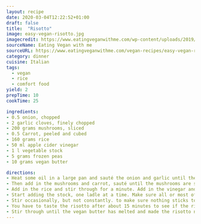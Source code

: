 ```yaml
---
layout: recipe
date: 2020-03-04T12:22:52+01:00
draft: false
title:  "Risotto"
image: easy-vegan-risotto.jpg
imagecredit: https://www.eatingveganwithme.com/wp-content/uploads/2019/09/easy-vegan-risotto-1300x853.jpg
sourceName: Eating Vegan with me
sourceURL: https://www.eatingveganwithme.com/vegan-recipes/easy-vegan-risotto/
category: dinner
cuisine: Italian
tags:
  - vegan
  - rice
  - comfort food 
yield: 2
prepTime: 10
cookTime: 25

ingredients:
- 0.5 onion, chopped
- 2 garlic cloves, finely chopped
- 200 grams mushrooms, sliced
- 0.5 Carrot, peeled and cubed
- 160 grams rice
- 50 ml apple cider vinegar
- 1 l vegetable stock
- 5 grams frozen peas
- 10 grams vegan butter

directions:
- Heat some oil in a large pan and sauté the onion and garlic until the onion is soft.
- Then add in the mushrooms and carrot, sauté until the mushrooms are soft but not completely cooked. You might need to ad in a little bit of water (or vegetable stock) to make sure the ingredients aren't sticking to the bottom of the pan.
- Add in the rice and stir through for a minute. Add in the vinegar and stir until the rice has absorbed all or most of the liquid.
- Start adding the stock, one ladle at a time. Make sure all or most of the liquid is absorbed by the rice before adding the next ladle of stock.
- Stir occasionally, but not constantly. to make sure nothing sticks to the bottom or sides of the pan.
- You have to taste the risotto after about 15 minutes to see if the rice is cooked. If it is, turn the heat to the lowest setting and add in a ladle of stock and the frozen peas. Also add in a pinch of salt and pepper, and the vegan butter.
- Stir through until the vegan butter has melted and made the risotto nice and creamy. Turn off the heat and serve immediately.
---
```

